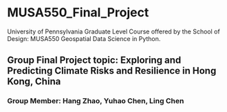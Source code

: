 # MUSA550_Final_Project
University of Pennsylvania Graduate Level Course offered by the School of Design: MUSA550 Geospatial Data Science in Python. 
## Group Final Project topic: Exploring and Predicting Climate Risks and Resilience in Hong Kong, China
### Group Member: Hang Zhao, Yuhao Chen, Ling Chen

